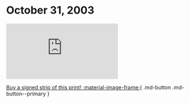 # October 31, 2003

![](https://www.achewood.com/comic.php?date=10312003)

[Buy a signed strip of this print! :material-image-frame:](https://achewood-holiday-pop-up.myshopify.com/products/strip#10312003){ .md-button .md-button--primary }
